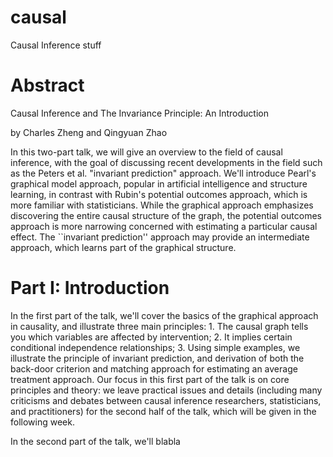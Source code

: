 # causal
Causal Inference stuff

# Abstract

Causal Inference and The Invariance Principle: An Introduction

by Charles Zheng and Qingyuan Zhao

In this two-part talk, we will give an overview to the field of causal
inference, with the goal of discussing recent developments in the
field such as the Peters et al. "invariant prediction" approach.
We'll introduce Pearl's graphical model approach, popular in
artificial intelligence and structure learning, in contrast with
Rubin's potential outcomes approach, which is more familiar with
statisticians.  While the graphical approach emphasizes discovering
the entire causal structure of the graph, the potential outcomes
approach is more narrowing concerned with estimating a particular
causal effect.  The ``invariant prediction'' approach may provide an
intermediate approach, which learns part of the graphical structure.

# Part I: Introduction

In the first part of the talk, we'll cover the basics of the graphical
approach in causality, and illustrate three main principles: 1. The
causal graph tells you which variables are affected by
intervention; 2. It implies certain conditional independence
relationships; 3. Using simple examples, we illustrate the principle of invariant
prediction, and derivation of both the back-door criterion and
matching approach for estimating an average treatment approach.  Our
focus in this first part of the talk is on core principles and theory:
we leave practical issues and details (including many criticisms and
debates between causal inference researchers, statisticians, and
practitioners) for the second half of the talk, which will be given in
the following week.

In the second part of the talk, we'll blabla
